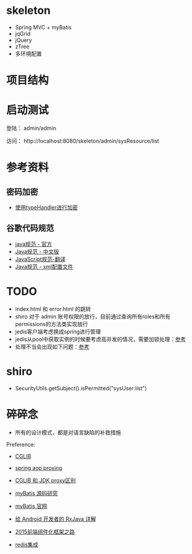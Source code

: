 # skeleton
* Spring MVC + myBatis
* jqGrid
* jQuery
* zTree
* 多环境配置

# 项目结构

##

# 启动测试

登陆：
admin/admin

访问：
http://localhost:8080/skeleton/admin/sysResource/list


# 参考资料

## 密码加密
* [使用typeHandler进行加密](http://www.thespringriver.com/simple-example-of-mybatis-java-maven-implementation-8-customized-type-handler/ "使用typeHandler处理密码")

## 谷歌代码规范
* [java规范 - 官方](https://google.github.io/styleguide/javaguide.html)
* [Java规范 - 中文版](http://www.cnblogs.com/lanxuezaipiao/p/3534447.html)
* [JavaScript规范-翻译](http://alloyteam.github.io/JX/doc/specification/google-javascript.xml)
* [Java规范 - xml配置文件](https://github.com/codeset/google-java-styleguide)


# TODO
* index.html 和 error.html 的跳转
* shiro 对于 admin 账号权限的放行，目前通过查询所有roles和所有permissions的方法类实现放行
* jedis客户端考虑换成spring进行管理
* jedis从pool中获取实例的时候要考虑高并发的情况，需要加锁处理：[参考](http://blog.csdn.net/liuvlun/article/details/50034551)
* 处理不当会出现如下问题：[参考](http://blog.csdn.net/lnho2015/article/details/50979229)

# shiro
* SecurityUtils.getSubject().isPermitted("sysUser:list")


# 碎碎念
* 所有的设计模式，都是对语言缺陷的补救措施


Preference:
* [CGLIB](http://www.inspire-software.com/en/index/view/spring-dilema-jdk-proxy-or-cglib-proxy.html)
* [spring aop proxing](http://docs.spring.io/spring/docs/2.5.x/reference/aop.html#aop-proxying)
* [CGLIB 和 JDK proxy区别](https://www.google.com/#newwindow=1&q=cglib+jdk+%E5%8C%BA%E5%88%AB)

* [myBatis 源码研究](http://blog.csdn.net/column/details/mybatiscode.html)
* [myBatis 官网](http://mybatis.org/mybatis-3/index.html)

* [给 Android 开发者的 RxJava 详解](http://gank.io/post/560e15be2dca930e00da1083)

* [2015前端组件化框架之路](https://github.com/xufei/blog/issues/19)

* [redis集成](http://blog.csdn.net/zhu_tianwei/article/details/44923001)
